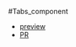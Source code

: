 #Tabs_component

* [preview](https://tarsen99.github.io/Tabs_component/)
* [PR](https://github.com/TarSen99/Tabs_component/pull/1/files)